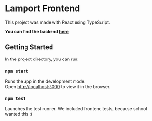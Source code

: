 # Lamport Frontend

This project was made with React using TypeScript.

**You can find the backend [here](https://github.com/pieterbikkel/lamport-backend)**

## Getting Started

In the project directory, you can run:

### `npm start`

Runs the app in the development mode.\
Open [http://localhost:3000](http://localhost:3000) to view it in the browser.

### `npm test`

Launches the test runner. We included frontend tests, because school wanted this :(

